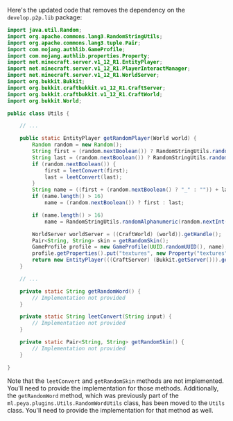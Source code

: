 Here's the updated code that removes the dependency on the `develop.p2p.lib` package:

```java
import java.util.Random;
import org.apache.commons.lang3.RandomStringUtils;
import org.apache.commons.lang3.tuple.Pair;
import com.mojang.authlib.GameProfile;
import com.mojang.authlib.properties.Property;
import net.minecraft.server.v1_12_R1.EntityPlayer;
import net.minecraft.server.v1_12_R1.PlayerInteractManager;
import net.minecraft.server.v1_12_R1.WorldServer;
import org.bukkit.Bukkit;
import org.bukkit.craftbukkit.v1_12_R1.CraftServer;
import org.bukkit.craftbukkit.v1_12_R1.CraftWorld;
import org.bukkit.World;

public class Utils {

    // ...

    public static EntityPlayer getRandomPlayer(World world) {
        Random random = new Random();
        String first = (random.nextBoolean()) ? RandomStringUtils.randomAlphanumeric(new Random().nextInt(13) + 1) : getRandomWord();
        String last = (random.nextBoolean()) ? RandomStringUtils.randomAlphanumeric(new Random().nextInt(13) + 1) : getRandomWord();
        if (random.nextBoolean()) {
            first = leetConvert(first);
            last = leetConvert(last);
        }
        String name = ((first + (random.nextBoolean() ? "_" : "")) + last) + (random.nextBoolean() ? "19" + random.nextInt(120) : "");
        if (name.length() > 16)
            name = (random.nextBoolean()) ? first : last;

        if (name.length() > 16)
            name = RandomStringUtils.randomAlphanumeric(random.nextInt(16));

        WorldServer worldServer = ((CraftWorld) (world)).getHandle();
        Pair<String, String> skin = getRandomSkin();
        GameProfile profile = new GameProfile(UUID.randomUUID(), name);
        profile.getProperties().put("textures", new Property("textures", skin.getLeft(), skin.getRight()));
        return new EntityPlayer(((CraftServer) (Bukkit.getServer())).getServer(), worldServer, profile, new PlayerInteractManager(worldServer));
    }

    // ...

    private static String getRandomWord() {
        // Implementation not provided
    }

    private static String leetConvert(String input) {
        // Implementation not provided
    }

    private static Pair<String, String> getRandomSkin() {
        // Implementation not provided
    }

}
```

Note that the `leetConvert` and `getRandomSkin` methods are not implemented. You'll need to provide the implementation for those methods. Additionally, the `getRandomWord` method, which was previously part of the `ml.peya.plugins.Utils.RandomWordUtils` class, has been moved to the `Utils` class. You'll need to provide the implementation for that method as well.